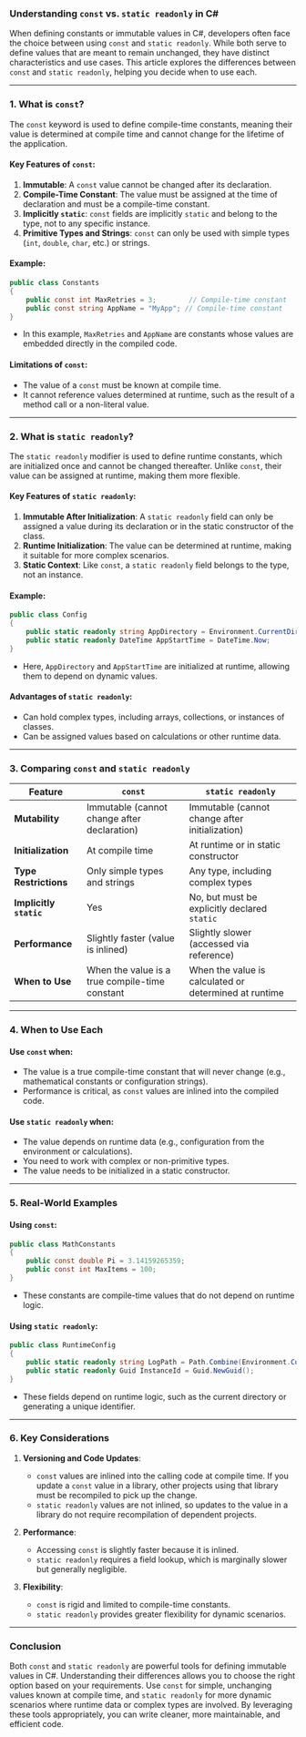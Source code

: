 ﻿### Understanding `const` vs. `static readonly` in C#

When defining constants or immutable values in C#, developers often face the choice between using `const` and `static readonly`. While both serve to define values that are meant to remain unchanged, they have distinct characteristics and use cases. This article explores the differences between `const` and `static readonly`, helping you decide when to use each.

---

### **1. What is `const`?**

The `const` keyword is used to define compile-time constants, meaning their value is determined at compile time and cannot change for the lifetime of the application.

#### **Key Features of `const`:**
1. **Immutable**: A `const` value cannot be changed after its declaration.
2. **Compile-Time Constant**: The value must be assigned at the time of declaration and must be a compile-time constant.
3. **Implicitly `static`**: `const` fields are implicitly `static` and belong to the type, not to any specific instance.
4. **Primitive Types and Strings**: `const` can only be used with simple types (`int`, `double`, `char`, etc.) or strings.

#### **Example**:
```csharp
public class Constants
{
    public const int MaxRetries = 3;        // Compile-time constant
    public const string AppName = "MyApp"; // Compile-time constant
}
```

- In this example, `MaxRetries` and `AppName` are constants whose values are embedded directly in the compiled code.

#### **Limitations of `const`:**
- The value of a `const` must be known at compile time.
- It cannot reference values determined at runtime, such as the result of a method call or a non-literal value.

---

### **2. What is `static readonly`?**

The `static readonly` modifier is used to define runtime constants, which are initialized once and cannot be changed thereafter. Unlike `const`, their value can be assigned at runtime, making them more flexible.

#### **Key Features of `static readonly`:**
1. **Immutable After Initialization**: A `static readonly` field can only be assigned a value during its declaration or in the static constructor of the class.
2. **Runtime Initialization**: The value can be determined at runtime, making it suitable for more complex scenarios.
3. **Static Context**: Like `const`, a `static readonly` field belongs to the type, not an instance.

#### **Example**:
```csharp
public class Config
{
    public static readonly string AppDirectory = Environment.CurrentDirectory; // Runtime constant
    public static readonly DateTime AppStartTime = DateTime.Now;              // Runtime constant
}
```

- Here, `AppDirectory` and `AppStartTime` are initialized at runtime, allowing them to depend on dynamic values.

#### **Advantages of `static readonly`:**
- Can hold complex types, including arrays, collections, or instances of classes.
- Can be assigned values based on calculations or other runtime data.

---

### **3. Comparing `const` and `static readonly`**

| **Feature**                | **`const`**                                  | **`static readonly`**                          |
|----------------------------|----------------------------------------------|-----------------------------------------------|
| **Mutability**             | Immutable (cannot change after declaration) | Immutable (cannot change after initialization) |
| **Initialization**         | At compile time                             | At runtime or in static constructor           |
| **Type Restrictions**      | Only simple types and strings               | Any type, including complex types             |
| **Implicitly `static`**    | Yes                                         | No, but must be explicitly declared `static`  |
| **Performance**            | Slightly faster (value is inlined)          | Slightly slower (accessed via reference)      |
| **When to Use**            | When the value is a true compile-time constant | When the value is calculated or determined at runtime |

---

### **4. When to Use Each**

#### **Use `const` when:**
- The value is a true compile-time constant that will never change (e.g., mathematical constants or configuration strings).
- Performance is critical, as `const` values are inlined into the compiled code.

#### **Use `static readonly` when:**
- The value depends on runtime data (e.g., configuration from the environment or calculations).
- You need to work with complex or non-primitive types.
- The value needs to be initialized in a static constructor.

---

### **5. Real-World Examples**

#### Using `const`:
```csharp
public class MathConstants
{
    public const double Pi = 3.14159265359;
    public const int MaxItems = 100;
}
```
- These constants are compile-time values that do not depend on runtime logic.

#### Using `static readonly`:
```csharp
public class RuntimeConfig
{
    public static readonly string LogPath = Path.Combine(Environment.CurrentDirectory, "logs");
    public static readonly Guid InstanceId = Guid.NewGuid();
}
```
- These fields depend on runtime logic, such as the current directory or generating a unique identifier.

---

### **6. Key Considerations**

1. **Versioning and Code Updates**:
   - `const` values are inlined into the calling code at compile time. If you update a `const` value in a library, other projects using that library must be recompiled to pick up the change.
   - `static readonly` values are not inlined, so updates to the value in a library do not require recompilation of dependent projects.

2. **Performance**:
   - Accessing `const` is slightly faster because it is inlined.
   - `static readonly` requires a field lookup, which is marginally slower but generally negligible.

3. **Flexibility**:
   - `const` is rigid and limited to compile-time constants.
   - `static readonly` provides greater flexibility for dynamic scenarios.

---

### **Conclusion**

Both `const` and `static readonly` are powerful tools for defining immutable values in C#. Understanding their differences allows you to choose the right option based on your requirements. Use `const` for simple, unchanging values known at compile time, and `static readonly` for more dynamic scenarios where runtime data or complex types are involved. By leveraging these tools appropriately, you can write cleaner, more maintainable, and efficient code.
